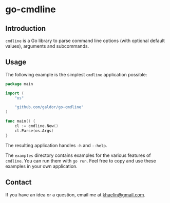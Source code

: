 
# go-cmdline

## Introduction
`cmdline` is a Go library to parse command line options (with optional default
values), arguments and subcommands.

## Usage
The following example is the simplest `cmdline` application possible:

```go
package main

import (
	"os"

	"github.com/galdor/go-cmdline"
)

func main() {
	cl := cmdline.New()
	cl.Parse(os.Args)
}
```

The resulting application handles `-h` and `--help`.

The `examples` directory contains examples for the various features of
`cmdline`. You can run them with `go run`. Feel free to copy and use these
examples in your own application.

## Contact
If you have an idea or a question, email me at <khaelin@gmail.com>.
